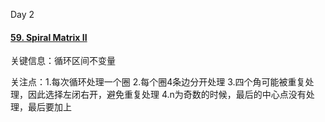 Day 2

#### [59. Spiral Matrix II](https://leetcode.cn/problems/spiral-matrix-ii/)

关键信息：循环区间不变量

关注点：1.每次循环处理一个圈   2.每个圈4条边分开处理 3.四个角可能被重复处理，因此选择左闭右开，避免重复处理 4.n为奇数的时候，最后的中心点没有处理，最后要加上
